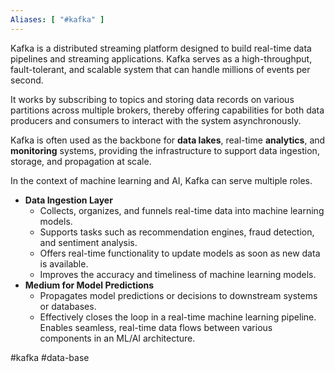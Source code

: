 ```yaml
---
Aliases: [ "#kafka" ]
---
```

Kafka is a distributed streaming platform designed to build real-time data pipelines and streaming applications. Kafka serves as a high-throughput, fault-tolerant, and scalable system that can handle millions of events per second.

It works by subscribing to topics and storing data records on various partitions across multiple brokers, thereby offering capabilities for both data producers and consumers to interact with the system asynchronously.

Kafka is often used as the backbone for **data lakes**, real-time **analytics**, and **monitoring** systems, providing the infrastructure to support data ingestion, storage, and propagation at scale.

In the context of machine learning and AI, Kafka can serve multiple roles.
- **Data Ingestion Layer**
	- Collects, organizes, and funnels real-time data into machine learning models.
	- Supports tasks such as recommendation engines, fraud detection, and sentiment analysis.
	- Offers real-time functionality to update models as soon as new data is available.
	- Improves the accuracy and timeliness of machine learning models.
- **Medium for Model Predictions**
	- Propagates model predictions or decisions to downstream systems or databases.
	- Effectively closes the loop in a real-time machine learning pipeline.
Enables seamless, real-time data flows between various components in an ML/AI architecture.

#kafka #data-base 